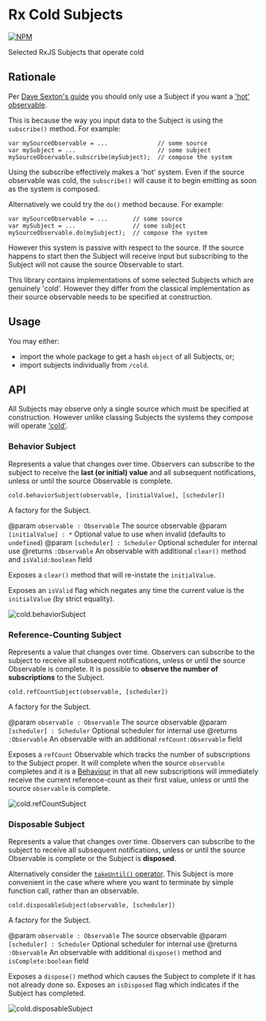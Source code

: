 # Rx Cold Subjects

[![NPM](https://nodei.co/npm/rx-cold-subjects.png)](http://github.com/bholloway/rx-cold-subjects)

Selected RxJS Subjects that operate cold

## Rationale

Per [Dave Sexton's guide](http://davesexton.com/blog/post/To-Use-Subject-Or-Not-To-Use-Subject.aspx) you should only use a Subject if you want a ['hot' observable](http://reactivex.io/documentation/observable.html).

This is because the way you input data to the Subject is using the `subscribe()` method. For example:

```
var mySourceObservable = ...              // some source
var mySubject = ...                       // some subject
mySourceObservable.subscribe(mySubject);  // compose the system
```

Using the subscribe effectively makes a 'hot' system. Even if the source observable was cold, the `subscribe()` will cause it to begin emitting as soon as the system is composed.

Alternatively we could try the `do()` method because. For example:

```
var mySourceObservable = ...       // some source
var mySubject = ...                // some subject
mySourceObservable.do(mySubject);  // compose the system
```

However this system is passive with respect to the source. If the source happens to start then the Subject will receive input but subscribing to the Subject will not cause the source Observable to start.

This library contains implementations of some selected Subjects which are genuinely 'cold'. However they differ from the classical implementation as their source observable needs to be specified at construction.

## Usage

You may either:
 * import the whole package to get a hash `object` of all Subjects, or;
 * import subjects individually from `/cold`.

## API

All Subjects may observe only a single source which must be specified at construction. However unlike classing Subjects the systems they compose will operate ['cold'](http://reactivex.io/documentation/observable.html).

### Behavior Subject

Represents a value that changes over time. Observers can subscribe to the subject to receive the **last (or initial) value** and all subsequent notifications, unless or until the source Observable is complete.

`cold.behaviorSubject(observable, [initialValue], [scheduler])`

A factory for the Subject.

@param `observable : Observable` The source observable
@param `[initialValue] : *` Optional value to use when invalid (defaults to `undefined`)
@param `[scheduler] : Scheduler` Optional scheduler for internal use
@returns `:Observable` An observable with additional `clear()` method and `isValid:boolean` field

Exposes a `clear()` method that will re-instate the `initialValue`.

Exposes an `isValid` flag which negates any time the current value is the `initialValue` (by strict equality).

![cold.behaviorSubject](cold/behavior-subject.png)

### Reference-Counting Subject

Represents a value that changes over time. Observers can subscribe to the subject to receive all subsequent notifications, unless or until the source Observable is complete. It is possible to **observe the number of subscriptions** to the Subject.

`cold.refCountSubject(observable, [scheduler])`

A factory for the Subject.

@param `observable : Observable` The source observable
@param `[scheduler] : Scheduler` Optional scheduler for internal use
@returns `:Observable` An observable with an additional `refCount:Observable` field

Exposes a `refCount` Observable which tracks the number of subscriptions to the Subject proper. It will complete when the source `observable` completes and it is a [Behaviour](http://www.introtorx.com/Content/v1.0.10621.0/02_KeyTypes.html#BehaviorSubject) in that all new subscriptions will immediately receive the current reference-count as their first value, unless or until the source `observable` is complete.

![cold.refCountSubject](cold/ref-count-subject.png)

### Disposable Subject

Represents a value that changes over time. Observers can subscribe to the subject to receive all subsequent notifications, unless or until the source Observable is complete or the Subject is **disposed**.

Alternatively consider the [`takeUntil()` operator](http://reactivex.io/documentation/operators/takeuntil.html). This Subject is more convenient in the case where where you want to terminate by simple function call, rather than an observable.

`cold.disposableSubject(observable, [scheduler])`

A factory for the Subject.

@param `observable : Observable` The source observable
@param `[scheduler] : Scheduler` Optional scheduler for internal use
@returns `:Observable` An observable with additional `dispose()` method and `isComplete:boolean` field

Exposes a `dispose()` method which causes the Subject to complete if it has not already done so. Exposes an `isDisposed` flag which indicates if the Subject has completed.

![cold.disposableSubject](cold/disposable-subject.png)